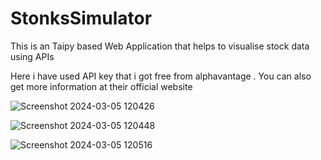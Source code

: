 # StonksSimulator
This is an Taipy based Web Application that helps to visualise stock data using APIs

Here i have used API key that i got free from alphavantage . You can also get more information at their official website

![Screenshot 2024-03-05 120426](https://github.com/TheGujratiCoder/StonksSimulator/assets/127189365/d3023487-c9b0-4f88-8fb1-ab2a0e2251da)

![Screenshot 2024-03-05 120448](https://github.com/TheGujratiCoder/StonksSimulator/assets/127189365/4f11de05-af8d-44a8-9cba-526ce36ae697)

![Screenshot 2024-03-05 120516](https://github.com/TheGujratiCoder/StonksSimulator/assets/127189365/9a167ea9-be88-458b-bc18-23c06dbd28a6)
